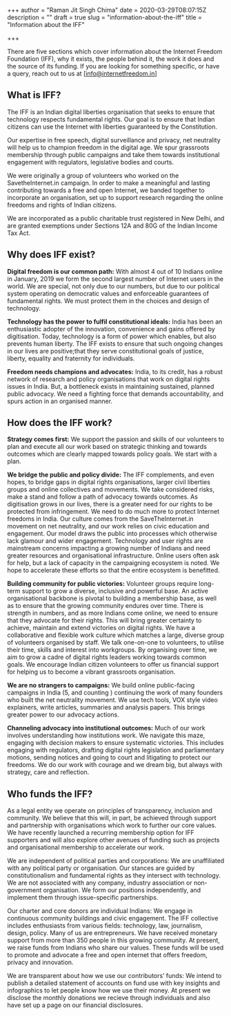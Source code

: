 +++
author = "Raman Jit Singh Chima"
date = 2020-03-29T08:07:15Z
description = ""
draft = true
slug = "information-about-the-iff"
title = "Information about the IFF"

+++


There are five sections which cover information about the Internet Freedom Foundation (IFF), why it exists, the people behind it, the work it does and the source of its funding. If you are looking for something specific, or have a query, reach out to us at [info@internetfreedom.in]

## What is IFF?

The IFF is an Indian digital liberties organisation that seeks to ensure that technology respects fundamental rights. Our goal is to ensure that Indian citizens can use the Internet with liberties guaranteed by the Constitution.

Our expertise in free speech, digital surveillance and privacy, net neutrality will help us to  champion freedom in the digital age. We spur grassroots membership through public campaigns and take them towards institutional engagement with regulators, legislative bodies and courts.

We were originally a group of volunteers who worked on the SavetheInternet.in campaign. In order to make a meaningful and lasting contributing towards a free and open Internet, we banded  together to incorporate an organisation, set up to support research regarding the online freedoms and rights of Indian citizens.

We are incorporated as a public charitable trust registered in New Delhi, and are granted exemptions under Sections 12A and 80G of the Indian Income Tax Act.

## Why does IFF exist?

**Digital freedom is our common path:** With almost 4 out of 10 Indians online in January, 2019 we form the second largest number of Internet users in the world. We are special, not only due to our numbers, but due to our political system operating on democratic values and enforceable guarantees of fundamental rights. We must protect them in the choices and design of technology.

**Technology has the power to fulfil constitutional ideals:** India has been an enthusiastic adopter of the innovation, convenience and gains offered by digitisation. Today, technology is a form of power which enables, but also prevents human liberty. The IFF exists to ensure that such ongoing changes in our lives are positive;that they serve constitutional goals of justice, liberty, equality and fraternity for individuals.

**Freedom needs champions and advocates:** India, to its credit, has a robust network of research and policy organisations that work on  digital rights issues in India. But, a bottleneck exists in maintaining sustained, planned public advocacy. We need a fighting force that demands accountability, and spurs action in an organised manner.

## How does the IFF work?

**Strategy comes first:** We support the passion and skills of our volunteers to plan and execute all our work based on strategic thinking and towards outcomes which are clearly mapped towards policy goals. We start with a plan.

**We bridge the public and policy divide:** The IFF complements, and even hopes, to bridge gaps in digital rights organisations, larger civil liberties groups and online collectives and movements. We take considered risks, make a stand and follow a path of advocacy towards outcomes. As digitisation grows in our lives, there is a greater need for our rights to be protected from infringement. We need to do much more to protect Internet freedoms in India. Our culture comes from the SaveTheInternet.in movement on net neutrality, and our work relies on civic education and engagement. Our model draws the public into processes which otherwise lack glamour and wider engagement. Technology and user rights are mainstream concerns impacting a growing number of Indians and need greater resources and organisational infrastructure. Online users often ask  for help, but a lack of capacity in the campaigning ecosystem is noted. We hope to accelerate these efforts so that  the entire ecosystem is benefitted.

**Building community for public victories:** Volunteer groups require long-term support to grow a diverse, inclusive and powerful base. An active organisational backbone is pivotal to building a membership base, as well as to ensure that the growing community endures over time. There is strength in numbers, and as more Indians come online, we need to ensure that they advocate for their rights. This will bring greater certainty to achieve, maintain and extend victories on digital rights. We have a collaborative and flexible work culture which matches a large, diverse group of volunteers organised by staff. We talk one-on-one to volunteers, to utilise their time, skills and interest into workgroups. By organising  over time, we aim to grow a cadre of digital rights leaders working towards common goals. We encourage Indian citizen volunteers to offer us financial support for helping us to become a vibrant grassroots organisation.

**We are no strangers to campaigns:** We build online public-facing campaigns in India (5, and counting ) continuing the work of many founders who built the net neutrality movement. We use tech tools, VOX style video explainers, write articles, summaries and analysis papers. This brings greater power to our advocacy actions.

**Channeling advocacy into institutional outcomes:** Much of our work involves understanding how institutions work. We navigate this maze, engaging with decision makers to ensure systematic victories. This includes engaging with regulators, drafting digital rights legislation and parliamentary motions, sending notices and going to court and litigating to protect our freedoms. We do our work with courage and we dream big, but always with strategy, care and reflection.

## Who funds the IFF?

As a legal entity we operate on principles of transparency, inclusion and community. We believe that this will, in part, be achieved through support and partnership with organisations which work to further our core values. We have recently launched a recurring membership option for IFF supporters and will also explore other avenues of funding such as projects and organisational membership to accelerate our work.

We are independent of political parties and corporations: We are unaffiliated with any political party or organisation. Our stances are guided by constitutionalism and fundamental rights as they intersect with technology. We are not associated with any company, industry association or non-government organisation. We form our positions independently, and implement them through issue-specific partnerships.

Our charter and core donors are individual Indians: We engage in continuous community buildings and civic engagement. The IFF collective includes enthusiasts from various fields: technology, law, journalism, design, policy. Many of us are entrepreneurs. We have received monetary support from more than 350 people in this growing community. At present, we raise funds from Indians who share our values. These funds will be used to promote and advocate a free and open internet that offers freedom, privacy and innovation.

We are transparent about how we use our contributors’ funds: We intend to publish a detailed statement of accounts on fund use with key insights and infographics to let people know how we use their money. At present we disclose the monthly donations we recieve through individuals and also have set up a page on our financial disclosures.

